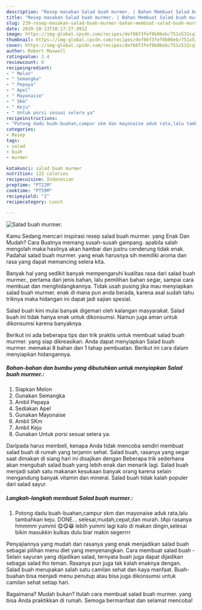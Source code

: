 ```yaml
---
description: "Resep masakan Salad buah murmer. | Bahan Membuat Salad buah murmer. Yang Lezat Sekali"
title: "Resep masakan Salad buah murmer. | Bahan Membuat Salad buah murmer. Yang Lezat Sekali"
slug: 239-resep-masakan-salad-buah-murmer-bahan-membuat-salad-buah-murmer-yang-lezat-sekali
date: 2020-10-13T10:17:27.991Z
image: https://img-global.cpcdn.com/recipes/def86f3fef0b06eb/751x532cq70/salad-buah-murmer-foto-resep-utama.jpg
thumbnail: https://img-global.cpcdn.com/recipes/def86f3fef0b06eb/751x532cq70/salad-buah-murmer-foto-resep-utama.jpg
cover: https://img-global.cpcdn.com/recipes/def86f3fef0b06eb/751x532cq70/salad-buah-murmer-foto-resep-utama.jpg
author: Robert Maxwell
ratingvalue: 3.4
reviewcount: 6
recipeingredient:
- " Melon"
- " Semangka"
- " Pepaya"
- " Apel"
- " Mayonaise"
- " SKm"
- " Keju"
- " Untuk porsi sesuai selera ya"
recipeinstructions:
- "Potong dadu buah-buahan,campur skm dan mayonaise aduk rata,lalu tambahkan keju. DONE... selesai,mudah,cepat,dan murah..tApi rasanya hmmmm yummii 😋😋😁 lebih yummi lagi kalo di makan dingin,selesai bikin masukkin kulkas dulu biar makin segerrrr"
categories:
- Resep
tags:
- salad
- buah
- murmer

katakunci: salad buah murmer 
nutrition: 122 calories
recipecuisine: Indonesian
preptime: "PT22M"
cooktime: "PT59M"
recipeyield: "2"
recipecategory: Lunch

---
```



![Salad buah murmer.](https://img-global.cpcdn.com/recipes/def86f3fef0b06eb/751x532cq70/salad-buah-murmer-foto-resep-utama.jpg)

Kamu Sedang mencari inspirasi resep salad buah murmer. yang Enak Dan Mudah? Cara Buatnya memang susah-susah gampang. apabila salah mengolah maka hasilnya akan hambar dan justru cenderung tidak enak. Padahal salad buah murmer. yang enak harusnya sih memiliki aroma dan rasa yang dapat memancing selera kita.

Banyak hal yang sedikit banyak mempengaruhi kualitas rasa dari salad buah murmer., pertama dari jenis bahan, lalu pemilihan bahan segar, sampai cara membuat dan menghidangkannya. Tidak usah pusing jika mau menyiapkan salad buah murmer. enak di mana pun anda berada, karena asal sudah tahu triknya maka hidangan ini dapat jadi sajian spesial.

Salad buah kini mulai banyak digemari oleh kalangan masyarakat. Salad buah ini tidak hanya enak untuk dikonsumsi. Namun juga aman untuk dikonsumsi karena banyaknya.


Berikut ini ada beberapa tips dan trik praktis untuk membuat salad buah murmer. yang siap dikreasikan. Anda dapat menyiapkan Salad buah murmer. memakai 8 bahan dan 1 tahap pembuatan. Berikut ini cara dalam menyiapkan hidangannya.

<!--inarticleads1-->

##### Bahan-bahan dan bumbu yang dibutuhkan untuk menyiapkan Salad buah murmer.:

1. Siapkan  Melon
1. Gunakan  Semangka
1. Ambil  Pepaya
1. Sediakan  Apel
1. Gunakan  Mayonaise
1. Ambil  SKm
1. Ambil  Keju
1. Gunakan  Untuk porsi sesuai selera ya.


Daripada harus membeli, kenapa Anda tidak mencoba sendiri membuat salad buah di rumah yang terjamin sehat. Salad buah, rasanya yang segar saat dimakan di siang hari ini disajikan dengan Beberapa trik sederhana akan mengubah salad buah yang lebih enak dan menarik lagi. Salad buah menjadi salah satu makanan kesukaan banyak orang karena selain mengandung banyak vitamin dan mineral. Salad buah tidak kalah populer dari salad sayur. 

<!--inarticleads2-->

##### Langkah-langkah membuat Salad buah murmer.:

1. Potong dadu buah-buahan,campur skm dan mayonaise aduk rata,lalu tambahkan keju. DONE... selesai,mudah,cepat,dan murah..tApi rasanya hmmmm yummii 😋😋😁 lebih yummi lagi kalo di makan dingin,selesai bikin masukkin kulkas dulu biar makin segerrrr


Penyajiannya yang mudah dan rasanya yang enak menjadikan salad buah sebagai pilihan menu diet yang menyenangkan. Cara membuat salad buah - Selain sayuran yang dijadikan salad, ternyata buah juga dapat dijadikan sebagai salad lho teman. Rasanya pun juga tak kalah enaknya dengan. Salad buah merupakan salah satu camilan sehat dan kaya manfaat. Buah-buahan bisa menjadi menu penutup atau bisa juga dikonsumsi untuk camilan sehat setiap hari. 

Bagaimana? Mudah bukan? Itulah cara membuat salad buah murmer. yang bisa Anda praktikkan di rumah. Semoga bermanfaat dan selamat mencoba!
